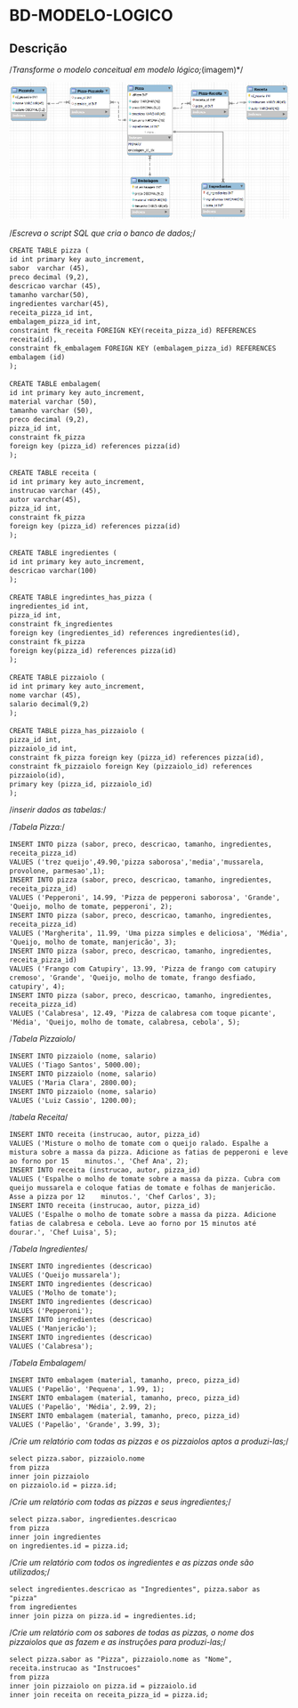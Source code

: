 # BD-MODELO-LOGICO
## Descrição

/*Transforme o modelo conceitual em modelo lógico;*(imagem)*/

![exer1](https://github.com/Ig0rFA/BD-MODELO-LOGICO/blob/main/ModeloLogico.png)

/*Escreva o script SQL que cria o banco de dados;*/

	CREATE TABLE pizza (
	id int primary key auto_increment,
	sabor  varchar (45),
	preco decimal (9,2),
	descricao varchar (45),
	tamanho varchar(50),
	ingredientes varchar(45),
	receita_pizza_id int,
	embalagem_pizza_id int,
	constraint fk_receita FOREIGN KEY(receita_pizza_id) REFERENCES receita(id),
	constraint fk_embalagem FOREIGN KEY (embalagem_pizza_id) REFERENCES embalagem (id)
	);

	CREATE TABLE embalagem(
	id int primary key auto_increment,
	material varchar (50),
	tamanho varchar (50),
	preco decimal (9,2),
	pizza_id int,
	constraint fk_pizza
	foreign key (pizza_id) references pizza(id)
	);

	CREATE TABLE receita (
	id int primary key auto_increment,
	instrucao varchar (45),
	autor varchar(45),
	pizza_id int,
	constraint fk_pizza
	foreign key (pizza_id) references pizza(id)
	);

	CREATE TABLE ingredientes (
	id int primary key auto_increment, 
	descricao varchar(100)
	);

	CREATE TABLE ingredintes_has_pizza (
	ingredientes_id int,
	pizza_id int,
	constraint fk_ingredientes 
	foreign key (ingredientes_id) references ingredientes(id),
	constraint fk_pizza 
	foreign key(pizza_id) references pizza(id)
	);

	CREATE TABLE pizzaiolo (
	id int primary key auto_increment,
	nome varchar (45),
	salario decimal(9,2)
	);

	CREATE TABLE pizza_has_pizzaiolo (
	pizza_id int,
	pizzaiolo_id int,
	constraint fk_pizza foreign key (pizza_id) references pizza(id),
	constraint fk_pizzaiolo foreign Key (pizzaiolo_id) references pizzaiolo(id),
	primary key (pizza_id, pizzaiolo_id)
	);

/*inserir dados as tabelas:*/

/*Tabela Pizza:*/

	INSERT INTO pizza (sabor, preco, descricao, tamanho, ingredientes, receita_pizza_id) 
	VALUES ('trez queijo',49.90,'pizza saborosa','media','mussarela, provolone, parmesao',1);
	INSERT INTO pizza (sabor, preco, descricao, tamanho, ingredientes, receita_pizza_id)
	VALUES ('Pepperoni', 14.99, 'Pizza de pepperoni saborosa', 'Grande', 'Queijo, molho de tomate, pepperoni', 2);
	INSERT INTO pizza (sabor, preco, descricao, tamanho, ingredientes, receita_pizza_id)
	VALUES ('Margherita', 11.99, 'Uma pizza simples e deliciosa', 'Média', 'Queijo, molho de tomate, manjericão', 3);
	INSERT INTO pizza (sabor, preco, descricao, tamanho, ingredientes, receita_pizza_id)
	VALUES ('Frango com Catupiry', 13.99, 'Pizza de frango com catupiry cremoso', 'Grande', 'Queijo, molho de tomate, frango desfiado, catupiry', 4);
	INSERT INTO pizza (sabor, preco, descricao, tamanho, ingredientes, receita_pizza_id)
	VALUES ('Calabresa', 12.49, 'Pizza de calabresa com toque picante', 'Média', 'Queijo, molho de tomate, calabresa, cebola', 5);

/*Tabela Pizzaiolo*/

	
	INSERT INTO pizzaiolo (nome, salario)
	VALUES ('Tiago Santos', 5000.00);
	INSERT INTO pizzaiolo (nome, salario)
	VALUES ('Maria Clara', 2800.00);
	INSERT INTO pizzaiolo (nome, salario)
	VALUES ('Luiz Cassio', 1200.00);

/*tabela Receita*/

	
	INSERT INTO receita (instrucao, autor, pizza_id)
	VALUES ('Misture o molho de tomate com o queijo ralado. Espalhe a mistura sobre a massa da pizza. Adicione as fatias de pepperoni e leve ao forno por 15 	minutos.', 'Chef Ana', 2);
	INSERT INTO receita (instrucao, autor, pizza_id)
	VALUES ('Espalhe o molho de tomate sobre a massa da pizza. Cubra com queijo mussarela e coloque fatias de tomate e folhas de manjericão. Asse a pizza por 12 	minutos.', 'Chef Carlos', 3);
	INSERT INTO receita (instrucao, autor, pizza_id)
	VALUES ('Espalhe o molho de tomate sobre a massa da pizza. Adicione fatias de calabresa e cebola. Leve ao forno por 15 minutos até dourar.', 'Chef Luisa', 5);

/*Tabela Ingredientes*/

	
	INSERT INTO ingredientes (descricao)
	VALUES ('Queijo mussarela');
	INSERT INTO ingredientes (descricao)
	VALUES ('Molho de tomate');
	INSERT INTO ingredientes (descricao)
	VALUES ('Pepperoni');
	INSERT INTO ingredientes (descricao)
	VALUES ('Manjericão');
	INSERT INTO ingredientes (descricao)
	VALUES ('Calabresa');

/*Tabela Embalagem*/


	INSERT INTO embalagem (material, tamanho, preco, pizza_id)
	VALUES ('Papelão', 'Pequena', 1.99, 1);
	INSERT INTO embalagem (material, tamanho, preco, pizza_id)
	VALUES ('Papelão', 'Média', 2.99, 2);
	INSERT INTO embalagem (material, tamanho, preco, pizza_id)
	VALUES ('Papelão', 'Grande', 3.99, 3);


/*Crie um relatório com todas as pizzas e os pizzaiolos aptos a produzi-las;*/

	select pizza.sabor, pizzaiolo.nome
	from pizza
	inner join pizzaiolo 
	on pizzaiolo.id = pizza.id;

/*Crie um relatório com todas as pizzas e seus ingredientes;*/

	
	select pizza.sabor, ingredientes.descricao
	from pizza
	inner join ingredientes
	on ingredientes.id = pizza.id;

/*Crie um relatório com todos os ingredientes e as pizzas onde são utilizados;*/
 
	select ingredientes.descricao as "Ingredientes", pizza.sabor as "pizza"
	from ingredientes
	inner join pizza on pizza.id = ingredientes.id;

/*Crie um relatório com os sabores de todas as pizzas, o nome dos pizzaiolos que as fazem e as instruções para produzi-las;*/

	select pizza.sabor as "Pizza", pizzaiolo.nome as "Nome", receita.instrucao as "Instrucoes"
	from pizza
 	inner join pizzaiolo on pizza.id = pizzaiolo.id
 	inner join receita on receita_pizza_id = pizza.id;
